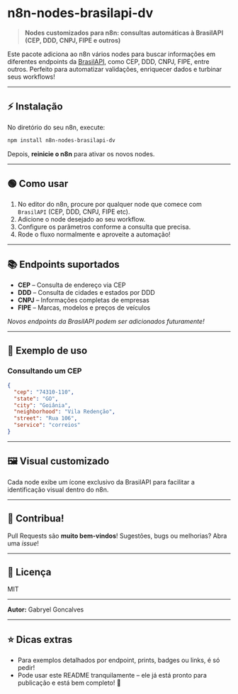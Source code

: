 # n8n-nodes-brasilapi-dv

> **Nodes customizados para n8n: consultas automáticas à BrasilAPI (CEP, DDD, CNPJ, FIPE e outros)**

Este pacote adiciona ao n8n vários nodes para buscar informações em diferentes endpoints da [BrasilAPI](https://brasilapi.com.br/), como CEP, DDD, CNPJ, FIPE, entre outros.
Perfeito para automatizar validações, enriquecer dados e turbinar seus workflows!

---

## ⚡ Instalação

No diretório do seu n8n, execute:

```bash
npm install n8n-nodes-brasilapi-dv
```

Depois, **reinicie o n8n** para ativar os novos nodes.

---

## 🟢 Como usar

1. No editor do n8n, procure por qualquer node que comece com `BrasilAPI` (CEP, DDD, CNPJ, FIPE etc).
2. Adicione o node desejado ao seu workflow.
3. Configure os parâmetros conforme a consulta que precisa.
4. Rode o fluxo normalmente e aproveite a automação!

---

## 📚 Endpoints suportados

* **CEP** – Consulta de endereço via CEP
* **DDD** – Consulta de cidades e estados por DDD
* **CNPJ** – Informações completas de empresas
* **FIPE** – Marcas, modelos e preços de veículos

*Novos endpoints da BrasilAPI podem ser adicionados futuramente!*

---

## 🧩 Exemplo de uso

### Consultando um CEP

```json
{
  "cep": "74310-110",
  "state": "GO",
  "city": "Goiânia",
  "neighborhood": "Vila Redenção",
  "street": "Rua 106",
  "service": "correios"
}
```

---

## 🖼️ Visual customizado

Cada node exibe um ícone exclusivo da BrasilAPI para facilitar a identificação visual dentro do n8n.

---

## 🤝 Contribua!

Pull Requests são **muito bem-vindos**!
Sugestões, bugs ou melhorias? Abra uma *issue*!

---

## 📄 Licença

MIT

---

**Autor:** Gabryel Goncalves

---

## ⭐ Dicas extras

* Para exemplos detalhados por endpoint, prints, badges ou links, é só pedir!
* Pode usar este README tranquilamente – ele já está pronto para publicação e está bem completo! 🚀
